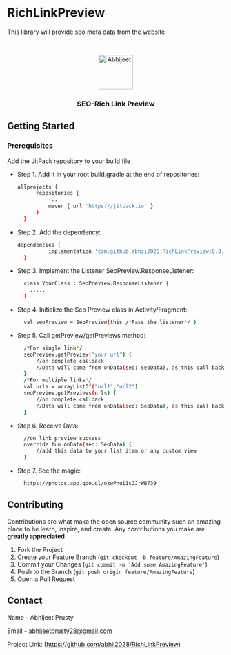 # RichLinkPreview
This library will provide seo meta data from the website

<!--
*** This library will provide seo meta data from the website. If you have a suggestion
*** that would make this better, please fork the repo and create a pull request
*** or simply open an issue with the tag "enhancement".
*** Thanks again! Now go create something AMAZING! :D
-->

<!-- PROJECT SHIELDS -->
<!--
*** I'm using JSOUP to parse HTML
*** https://github.com/jhy/jsoup
-->

<!-- PROJECT LOGO -->
<br />
<p align="center">
  <a href="https://avatars.githubusercontent.com/u/29120548?s=400&u=3d7b9aafe434f62a3f0c6d323be97195682917c6&v=4">
    <img src="https://avatars.githubusercontent.com/u/29120548?s=400&u=3d7b9aafe434f62a3f0c6d323be97195682917c6&v=4" alt="Abhijeet" width="80" height="80">
  </a>

  <h3 align="center">SEO-Rich Link Preview</h3>


<!-- GETTING STARTED -->
## Getting Started
### Prerequisites

Add the JitPack repository to your build file
* Step 1.  Add it in your root build.gradle at the end of repositories:
  ```sh
  allprojects {
		repositories {
			...
			maven { url 'https://jitpack.io' }
		}
	}
  ```
  
* Step 2. Add the dependency:
  ```sh
  dependencies {
	        implementation 'com.github.abhii2028:RichLinkPreview:0.0.1'
	}
  ```

* Step 3. Implement the Listener SeoPreview.ResponseListener:
  ```sh
    class YourClass : SeoPreview.ResponseListener {
      .....
    }
  ```

* Step 4. Initialize the Seo Preview class in Activity/Fragment:
  ```sh
    val seoPreview = SeoPreview(this /*Pass the listener*/ )
  ```

* Step 5. Call getPreview/getPreviews method:
  ```sh
    /*For single link*/
    seoPreview.getPreview("your url") { 
        //on complete callback
        //Data will come from onData(seo: SeoData), as this call back will be helpful to stop progress loader
    }
    /*For multiple links*/
    val urls = arrayListOf("url1","url2")
    seoPreview.getPreviews(urls) { 
        //on complete callback
        //Data will come from onData(seo: SeoData), as this call back will be helpful to stop progress loader
    }
  ```
* Step 6. Receive Data:
  ```sh
    //on link preview success
    override fun onData(seo: SeoData) {
        //add this data to your list item or any custom view
    }
  ```

* Step 7. See the magic:
  ```sh
    https://photos.app.goo.gl/ozwPhui1sJJrWB739
  ```



<!-- CONTRIBUTING -->
## Contributing

Contributions are what make the open source community such an amazing place to be learn, inspire, and create. Any contributions you make are **greatly appreciated**.

1. Fork the Project
2. Create your Feature Branch (`git checkout -b feature/AmazingFeature`)
3. Commit your Changes (`git commit -m 'Add some AmazingFeature'`)
4. Push to the Branch (`git push origin feature/AmazingFeature`)
5. Open a Pull Request

<!-- CONTACT -->
## Contact

Name - Abhijeet Prusty

Email - abhijeetprusty28@gmail.com

Project Link: [https://github.com/abhii2028/RichLinkPreview)
